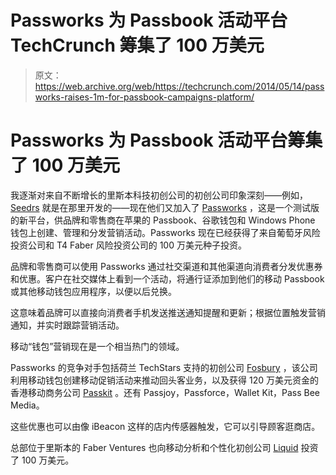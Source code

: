 # Passworks 为 Passbook 活动平台 TechCrunch 筹集了 100 万美元

> 原文：<https://web.archive.org/web/https://techcrunch.com/2014/05/14/passworks-raises-1m-for-passbook-campaigns-platform/>

# Passworks 为 Passbook 活动平台筹集了 100 万美元

我逐渐对来自不断增长的里斯本科技初创公司的初创公司印象深刻——例如， [Seedrs](https://web.archive.org/web/20221005221405/http://seedrs.com/) 就是在那里开发的——现在他们又加入了 [Passworks](https://web.archive.org/web/20221005221405/http://www.passworks.io/) ，这是一个测试版的新平台，供品牌和零售商在苹果的 Passbook、谷歌钱包和 Windows Phone 钱包上创建、管理和分发营销活动。Passworks 现在已经获得了来自葡萄牙风险投资公司和 T4 Faber 风险投资公司的 100 万美元种子投资。

品牌和零售商可以使用 Passworks 通过社交渠道和其他渠道向消费者分发优惠券和优惠。客户在社交媒体上看到一个活动，将通行证添加到他们的移动 Passbook 或其他移动钱包应用程序，以便以后兑换。

这意味着品牌可以直接向消费者手机发送推送通知提醒和更新；根据位置触发营销通知，并实时跟踪营销活动。

移动“钱包”营销现在是一个相当热门的领域。

Passworks 的竞争对手包括荷兰 TechStars 支持的初创公司 [Fosbury](https://web.archive.org/web/20221005221405/http://www.crunchbase.com/organization/fosbury) ，该公司利用移动钱包创建移动促销活动来推动回头客业务，以及获得 120 万美元资金的香港移动商务公司 [Passkit](https://web.archive.org/web/20221005221405/http://www.crunchbase.com/organization/passkit) 。还有 Passjoy，Passforce，Wallet Kit，Pass Bee Media。

这些优惠也可以由像 iBeacon 这样的店内传感器触发，它可以引导顾客逛商店。

总部位于里斯本的 Faber Ventures 也向移动分析和个性化初创公司 [Liquid](https://web.archive.org/web/20221005221405/https://lqd.io/) 投资了 100 万美元。